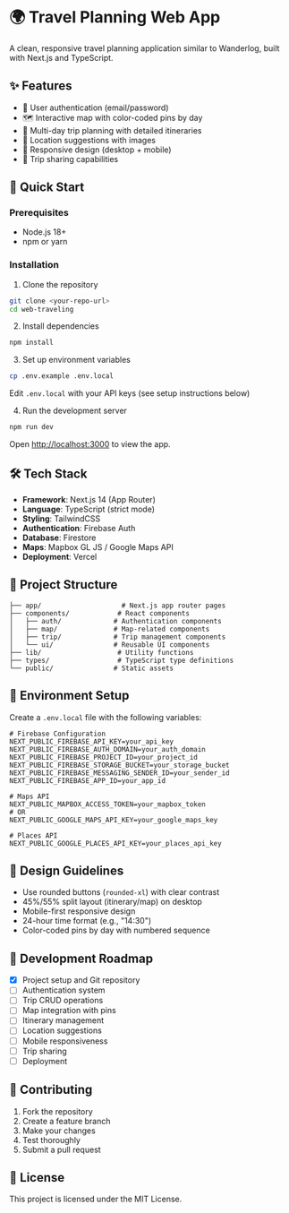 # 🌍 Travel Planning Web App

A clean, responsive travel planning application similar to Wanderlog, built with Next.js and TypeScript.

## ✨ Features

- 🔐 User authentication (email/password)
- 🗺️ Interactive map with color-coded pins by day
- 📅 Multi-day trip planning with detailed itineraries
- 🎯 Location suggestions with images
- 📱 Responsive design (desktop + mobile)
- 🔗 Trip sharing capabilities

## 🚀 Quick Start

### Prerequisites

- Node.js 18+
- npm or yarn

### Installation

1. Clone the repository

```bash
git clone <your-repo-url>
cd web-traveling
```

2. Install dependencies

```bash
npm install
```

3. Set up environment variables

```bash
cp .env.example .env.local
```

Edit `.env.local` with your API keys (see setup instructions below)

4. Run the development server

```bash
npm run dev
```

Open [http://localhost:3000](http://localhost:3000) to view the app.

## 🛠️ Tech Stack

- **Framework**: Next.js 14 (App Router)
- **Language**: TypeScript (strict mode)
- **Styling**: TailwindCSS
- **Authentication**: Firebase Auth
- **Database**: Firestore
- **Maps**: Mapbox GL JS / Google Maps API
- **Deployment**: Vercel

## 📁 Project Structure

```
├── app/                    # Next.js app router pages
├── components/            # React components
│   ├── auth/             # Authentication components
│   ├── map/              # Map-related components
│   ├── trip/             # Trip management components
│   └── ui/               # Reusable UI components
├── lib/                   # Utility functions
├── types/                 # TypeScript type definitions
└── public/               # Static assets
```

## 🔧 Environment Setup

Create a `.env.local` file with the following variables:

```env
# Firebase Configuration
NEXT_PUBLIC_FIREBASE_API_KEY=your_api_key
NEXT_PUBLIC_FIREBASE_AUTH_DOMAIN=your_auth_domain
NEXT_PUBLIC_FIREBASE_PROJECT_ID=your_project_id
NEXT_PUBLIC_FIREBASE_STORAGE_BUCKET=your_storage_bucket
NEXT_PUBLIC_FIREBASE_MESSAGING_SENDER_ID=your_sender_id
NEXT_PUBLIC_FIREBASE_APP_ID=your_app_id

# Maps API
NEXT_PUBLIC_MAPBOX_ACCESS_TOKEN=your_mapbox_token
# OR
NEXT_PUBLIC_GOOGLE_MAPS_API_KEY=your_google_maps_key

# Places API
NEXT_PUBLIC_GOOGLE_PLACES_API_KEY=your_places_api_key
```

## 🎨 Design Guidelines

- Use rounded buttons (`rounded-xl`) with clear contrast
- 45%/55% split layout (itinerary/map) on desktop
- Mobile-first responsive design
- 24-hour time format (e.g., "14:30")
- Color-coded pins by day with numbered sequence

## 🚦 Development Roadmap

- [x] Project setup and Git repository
- [ ] Authentication system
- [ ] Trip CRUD operations
- [ ] Map integration with pins
- [ ] Itinerary management
- [ ] Location suggestions
- [ ] Mobile responsiveness
- [ ] Trip sharing
- [ ] Deployment

## 📝 Contributing

1. Fork the repository
2. Create a feature branch
3. Make your changes
4. Test thoroughly
5. Submit a pull request

## 📄 License

This project is licensed under the MIT License.
